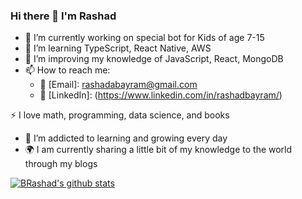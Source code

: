 ### Hi there 👋 I'm Rashad


- 🔭 I’m currently working on special bot for Kids of age 7-15
- 🌱 I’m learning TypeScript, React Native, AWS
- 🌱 I’m improving my knowledge of JavaScript, React, MongoDB
- 📫 How to reach me: 
  - :email: [Email]: rashadabayram@gmail.com
  - 💼 [LinkedIn]: (https://www.linkedin.com/in/rashadbayram/)


:zap: I love math, programming, data science, and books
- 🌱 I’m addicted to learning and growing every day
- :earth_africa: I am currently sharing a little bit of my knowledge to the world through my blogs




 
[![BRashad's github stats](https://github-readme-stats.vercel.app/api?username=BRashad&count_private=true&show_icons=true&theme=radical&hide_rank=false)](https://github.com/BRashad/github-readme-stats)
